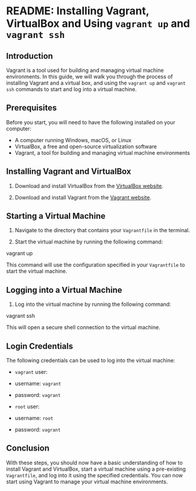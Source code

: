 # README: Installing Vagrant, VirtualBox and Using `vagrant up` and `vagrant ssh`

## Introduction

Vagrant is a tool used for building and managing virtual machine environments. In this guide, we will walk you through the process of installing Vagrant and a virtual box, and using the `vagrant up` and `vagrant ssh` commands to start and log into a virtual machine.

## Prerequisites

Before you start, you will need to have the following installed on your computer:

- A computer running Windows, macOS, or Linux
- VirtualBox, a free and open-source virtualization software
- Vagrant, a tool for building and managing virtual machine environments

## Installing Vagrant and VirtualBox

1. Download and install VirtualBox from the [VirtualBox website](https://www.virtualbox.org/wiki/Downloads).

2. Download and install Vagrant from the [Vagrant website](https://www.vagrantup.com/downloads.html).

## Starting a Virtual Machine

1. Navigate to the directory that contains your `Vagrantfile` in the terminal.

2. Start the virtual machine by running the following command:

vagrant up


This command will use the configuration specified in your `Vagrantfile` to start the virtual machine.

## Logging into a Virtual Machine

1. Log into the virtual machine by running the following command:

vagrant ssh


This will open a secure shell connection to the virtual machine.

## Login Credentials

The following credentials can be used to log into the virtual machine:

- `vagrant` user:
- username: `vagrant`
- password: `vagrant`

- `root` user:
- username: `root`
- password: `vagrant`

## Conclusion

With these steps, you should now have a basic understanding of how to install Vagrant and VirtualBox, start a virtual machine using a pre-existing `Vagrantfile`, and log into it using the specified credentials. You can now start using Vagrant to manage your virtual machine environments.

